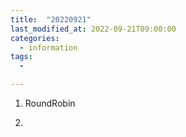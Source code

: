 ```yaml
---
title:  "20220921"
last_modified_at: 2022-09-21T09:00:00
categories:
  - information
tags: 
  - 

---
```


1. RoundRobin 

2. 